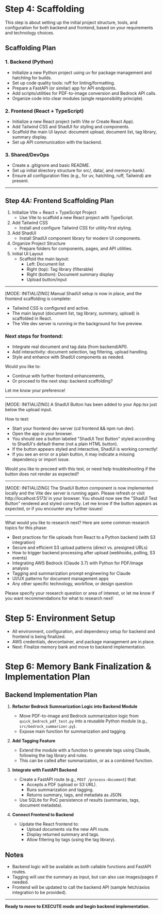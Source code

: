 # Step 4: Scaffolding

This step is about setting up the initial project structure, tools, and configuration for both backend and frontend, based on your requirements and technology choices.

## Scaffolding Plan

### 1. Backend (Python)
- Initialize a new Python project using uv for package management and hatchling for builds.
- Set up code quality tools: ruff for linting/formatting.
- Prepare a FastAPI (or similar) app for API endpoints.
- Add scripts/utilities for PDF-to-image conversion and Bedrock API calls.
- Organize code into clear modules (single responsibility principle).

### 2. Frontend (React + TypeScript)
- Initialize a new React project (with Vite or Create React App).
- Add Tailwind CSS and ShadUI for styling and components.
- Scaffold the main UI layout: document upload, document list, tag library, summary display.
- Set up API communication with the backend.

### 3. Shared/DevOps
- Create a .gitignore and basic README.
- Set up initial directory structure for src/, data/, and memory-bank/.
- Ensure all configuration files (e.g., for uv, hatchling, ruff, Tailwind) are present.

---

## Step 4A: Frontend Scaffolding Plan

1. Initialize Vite + React + TypeScript Project
   - Use Vite to scaffold a new React project with TypeScript.
2. Add Tailwind CSS
   - Install and configure Tailwind CSS for utility-first styling.
3. Add ShadUI
   - Install ShadUI component library for modern UI components.
4. Organize Project Structure
   - Prepare folders for components, pages, and API utilities.
5. Initial UI Layout
   - Scaffold the main layout:
     - Left: Document list
     - Right (top): Tag library (filterable)
     - Right (bottom): Document summary display
     - Upload button/input

---

[MODE: INITIALIZING]
Manual ShadUI setup is now in place, and the frontend scaffolding is complete:
- Tailwind CSS is configured and active.
- The main layout (document list, tag library, summary, upload) is scaffolded in React.
- The Vite dev server is running in the background for live preview.

### Next steps for frontend:
- Integrate real document and tag data (from backend/API).
- Add interactivity: document selection, tag filtering, upload handling.
- Style and enhance with ShadUI components as needed.

Would you like to:
- Continue with further frontend enhancements,
- Or proceed to the next step: backend scaffolding?

Let me know your preference!

---

[MODE: INITIALIZING]
A ShadUI Button has been added to your App.tsx just below the upload input.

How to test:
- Start your frontend dev server (cd frontend && npm run dev).
- Open the app in your browser.
- You should see a button labeled "ShadUI Test Button" styled according to ShadUI's default theme (not a plain HTML button).
- If the button appears styled and interactive, ShadUI is working correctly!
- If you see an error or a plain button, it may indicate a missing dependency or import issue.

Would you like to proceed with this test, or need help troubleshooting if the button does not render as expected?

---

[MODE: INITIALIZING]
The ShadUI Button component is now implemented locally and the Vite dev server is running again.
Please refresh or visit http://localhost:5173/ in your browser.
You should now see the "ShadUI Test Button" rendered and styled correctly.
Let me know if the button appears as expected, or if you encounter any further issues!

---

What would you like to research next?
Here are some common research topics for this phase:
- Best practices for file uploads from React to a Python backend (with S3 integration)
- Secure and efficient S3 upload patterns (direct vs. presigned URLs)
- How to trigger backend processing after upload (webhooks, polling, S3 events)
- Integrating AWS Bedrock (Claude 3.7) with Python for PDF/image analysis
- Tagging and summarization prompt engineering for Claude
- UI/UX patterns for document management apps
- Any other specific technology, workflow, or design question

Please specify your research question or area of interest, or let me know if you want recommendations for what to research next!

# Step 5: Environment Setup

- All environment, configuration, and dependency setup for backend and frontend is being finalized.
- AWS credentials, devcontainer, and package management are in place.
- Next: Finalize memory bank and move to backend implementation.

# Step 6: Memory Bank Finalization & Implementation Plan

## Backend Implementation Plan

1. **Refactor Bedrock Summarization Logic into Backend Module**
   - Move PDF-to-image and Bedrock summarization logic from `quick_bedrock_pdf_test.py` into a reusable Python module (e.g., `src/bedrock_summarizer.py`).
   - Expose main function for summarization and tagging.

2. **Add Tagging Feature**
   - Extend the module with a function to generate tags using Claude, following the tag library and rules.
   - This can be called after summarization, or as a combined function.

3. **Integrate with FastAPI Backend**
   - Create a FastAPI route (e.g., `POST /process-document`) that:
     - Accepts a PDF (upload or S3 URL).
     - Runs summarization and tagging.
     - Returns summary, tags, and metadata as JSON.
   - Use SQLite for PoC persistence of results (summaries, tags, document metadata).

4. **Connect Frontend to Backend**
   - Update the React frontend to:
     - Upload documents via the new API route.
     - Display returned summary and tags.
     - Allow filtering by tags (using the tag library).

## Notes
- Backend logic will be available as both callable functions and FastAPI routes.
- Tagging will use the summary as input, but can also use images/pages if needed.
- Frontend will be updated to call the backend API (sample fetch/axios integration to be provided).

---

**Ready to move to EXECUTE mode and begin backend implementation.** 